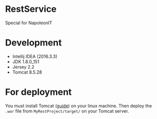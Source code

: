 # RestService
Special for NapoleonIT

# Development
- Intellij IDEA (2016.3.3) 
- JDK 1.8.0_151
- Jersey 2.2
- Tomcat 8.5.28
# For deployment
 You must install Tomcat ([guide](https://www.digitalocean.com/community/tutorials/how-to-install-apache-tomcat-8-on-ubuntu-16-04)) on your linux machine. Then deploy the `.war` file from `MyRestProject/target/` on your Tomcat server.
